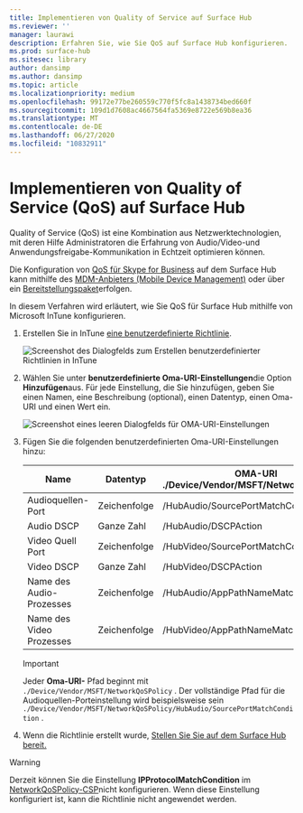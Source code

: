 ```yaml
---
title: Implementieren von Quality of Service auf Surface Hub
ms.reviewer: ''
manager: laurawi
description: Erfahren Sie, wie Sie QoS auf Surface Hub konfigurieren.
ms.prod: surface-hub
ms.sitesec: library
author: dansimp
ms.author: dansimp
ms.topic: article
ms.localizationpriority: medium
ms.openlocfilehash: 99172e77be260559c770f5fc8a1438734bed660f
ms.sourcegitcommit: 109d1d7608ac4667564fa5369e8722e569b8ea36
ms.translationtype: MT
ms.contentlocale: de-DE
ms.lasthandoff: 06/27/2020
ms.locfileid: "10832911"
---
```

# Implementieren von Quality of Service (QoS) auf Surface Hub

Quality of Service (QoS) ist eine Kombination aus Netzwerktechnologien, mit deren Hilfe Administratoren die Erfahrung von Audio/Video-und Anwendungsfreigabe-Kommunikation in Echtzeit optimieren können.
 
Die Konfiguration von [QoS für Skype for Business](https://docs.microsoft.com/windows/client-management/mdm/networkqospolicy-csp) auf dem Surface Hub kann mithilfe des [MDM-Anbieters (Mobile Device Management)](manage-settings-with-mdm-for-surface-hub.md) oder über ein [Bereitstellungspaket](provisioning-packages-for-surface-hub.md)erfolgen. 
 
 
In diesem Verfahren wird erläutert, wie Sie QoS für Surface Hub mithilfe von Microsoft InTune konfigurieren. 

1. Erstellen Sie in InTune [eine benutzerdefinierte Richtlinie](https://docs.microsoft.com/intune/custom-settings-configure).

    ![Screenshot des Dialogfelds zum Erstellen benutzerdefinierter Richtlinien in InTune](images/qos-create.png)

2. Wählen Sie unter **benutzerdefinierte Oma-URI-Einstellungen**die Option **Hinzufügen**aus. Für jede Einstellung, die Sie hinzufügen, geben Sie einen Namen, eine Beschreibung (optional), einen Datentyp, einen Oma-URI und einen Wert ein.

    ![Screenshot eines leeren Dialogfelds für OMA-URI-Einstellungen](images/qos-setting.png)

3. Fügen Sie die folgenden benutzerdefinierten Oma-URI-Einstellungen hinzu:

    Name | Datentyp | OMA-URI<br>./Device/Vendor/MSFT/NetworkQoSPolicy |  Wert
    --- | --- | --- | ---
    Audioquellen-Port | Zeichenfolge |  /HubAudio/SourcePortMatchCondition  |   Holen Sie sich die Werte Ihres Skype-Administrators
    Audio DSCP | Ganze Zahl |  /HubAudio/DSCPAction  |   46
    Video Quell Port | Zeichenfolge |  /HubVideo/SourcePortMatchCondition   |  Holen Sie sich die Werte Ihres Skype-Administrators
    Video DSCP | Ganze Zahl |  /HubVideo/DSCPAction   |   34
    Name des Audio-Prozesses | Zeichenfolge |  /HubAudio/AppPathNameMatchCondition  |   Microsoft.PPISkype.Windows.exe
    Name des Video Prozesses | Zeichenfolge |  /HubVideo/AppPathNameMatchCondition  |   Microsoft.PPISkype.Windows.exe

    >[!IMPORTANT]
    >Jeder **Oma-URI-** Pfad beginnt mit `./Device/Vendor/MSFT/NetworkQoSPolicy` . Der vollständige Pfad für die Audioquellen-Porteinstellung wird beispielsweise sein `./Device/Vendor/MSFT/NetworkQoSPolicy/HubAudio/SourcePortMatchCondition` .




4. Wenn die Richtlinie erstellt wurde, [Stellen Sie Sie auf dem Surface Hub bereit.](manage-settings-with-mdm-for-surface-hub.md#manage-surface-hub-settings-with-mdm)


>[!WARNING]
>Derzeit können Sie die Einstellung **IPProtocolMatchCondition** im [NetworkQoSPolicy-CSP](https://docs.microsoft.com/windows/client-management/mdm/networkqospolicy-csp)nicht konfigurieren. Wenn diese Einstellung konfiguriert ist, kann die Richtlinie nicht angewendet werden.
 
